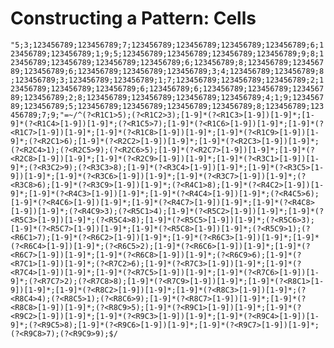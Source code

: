 # Constructing a Pattern: Cells

<!-- %% svg-grid: none -->

`"5;3;123456789;123456789;7;123456789;123456789;123456789;123456789;6;123456789;123456789;1;9;5;123456789;123456789;123456789;123456789;9;8;123456789;123456789;123456789;123456789;6;123456789;8;123456789;123456789;123456789;6;123456789;123456789;123456789;3;4;123456789;123456789;8;123456789;3;123456789;123456789;1;7;123456789;123456789;123456789;2;123456789;123456789;123456789;6;123456789;6;123456789;123456789;123456789;123456789;2;8;123456789;123456789;123456789;123456789;4;1;9;123456789;123456789;5;123456789;123456789;123456789;123456789;8;123456789;123456789;7;9;"=~/^(?<R1C1>5);(?<R1C2>3);[1-9]*(?<R1C3>[1-9])[1-9]*;[1-9]*(?<R1C4>[1-9])[1-9]*;(?<R1C5>7);[1-9]*(?<R1C6>[1-9])[1-9]*;[1-9]*(?<R1C7>[1-9])[1-9]*;[1-9]*(?<R1C8>[1-9])[1-9]*;[1-9]*(?<R1C9>[1-9])[1-9]*;(?<R2C1>6);[1-9]*(?<R2C2>[1-9])[1-9]*;[1-9]*(?<R2C3>[1-9])[1-9]*;(?<R2C4>1);(?<R2C5>9);(?<R2C6>5);[1-9]*(?<R2C7>[1-9])[1-9]*;[1-9]*(?<R2C8>[1-9])[1-9]*;[1-9]*(?<R2C9>[1-9])[1-9]*;[1-9]*(?<R3C1>[1-9])[1-9]*;(?<R3C2>9);(?<R3C3>8);[1-9]*(?<R3C4>[1-9])[1-9]*;[1-9]*(?<R3C5>[1-9])[1-9]*;[1-9]*(?<R3C6>[1-9])[1-9]*;[1-9]*(?<R3C7>[1-9])[1-9]*;(?<R3C8>6);[1-9]*(?<R3C9>[1-9])[1-9]*;(?<R4C1>8);[1-9]*(?<R4C2>[1-9])[1-9]*;[1-9]*(?<R4C3>[1-9])[1-9]*;[1-9]*(?<R4C4>[1-9])[1-9]*;(?<R4C5>6);[1-9]*(?<R4C6>[1-9])[1-9]*;[1-9]*(?<R4C7>[1-9])[1-9]*;[1-9]*(?<R4C8>[1-9])[1-9]*;(?<R4C9>3);(?<R5C1>4);[1-9]*(?<R5C2>[1-9])[1-9]*;[1-9]*(?<R5C3>[1-9])[1-9]*;(?<R5C4>8);[1-9]*(?<R5C5>[1-9])[1-9]*;(?<R5C6>3);[1-9]*(?<R5C7>[1-9])[1-9]*;[1-9]*(?<R5C8>[1-9])[1-9]*;(?<R5C9>1);(?<R6C1>7);[1-9]*(?<R6C2>[1-9])[1-9]*;[1-9]*(?<R6C3>[1-9])[1-9]*;[1-9]*(?<R6C4>[1-9])[1-9]*;(?<R6C5>2);[1-9]*(?<R6C6>[1-9])[1-9]*;[1-9]*(?<R6C7>[1-9])[1-9]*;[1-9]*(?<R6C8>[1-9])[1-9]*;(?<R6C9>6);[1-9]*(?<R7C1>[1-9])[1-9]*;(?<R7C2>6);[1-9]*(?<R7C3>[1-9])[1-9]*;[1-9]*(?<R7C4>[1-9])[1-9]*;[1-9]*(?<R7C5>[1-9])[1-9]*;[1-9]*(?<R7C6>[1-9])[1-9]*;(?<R7C7>2);(?<R7C8>8);[1-9]*(?<R7C9>[1-9])[1-9]*;[1-9]*(?<R8C1>[1-9])[1-9]*;[1-9]*(?<R8C2>[1-9])[1-9]*;[1-9]*(?<R8C3>[1-9])[1-9]*;(?<R8C4>4);(?<R8C5>1);(?<R8C6>9);[1-9]*(?<R8C7>[1-9])[1-9]*;[1-9]*(?<R8C8>[1-9])[1-9]*;(?<R8C9>5);[1-9]*(?<R9C1>[1-9])[1-9]*;[1-9]*(?<R9C2>[1-9])[1-9]*;[1-9]*(?<R9C3>[1-9])[1-9]*;[1-9]*(?<R9C4>[1-9])[1-9]*;(?<R9C5>8);[1-9]*(?<R9C6>[1-9])[1-9]*;[1-9]*(?<R9C7>[1-9])[1-9]*;(?<R9C8>7);(?<R9C9>9);$/`

